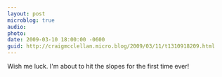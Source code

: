 ```yaml
---
layout: post
microblog: true
audio: 
photo: 
date: 2009-03-10 18:00:00 -0600
guid: http://craigmcclellan.micro.blog/2009/03/11/t1310918209.html
---
```

Wish me luck.  I'm about to hit the slopes for the first time ever!
